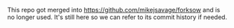 This repo got merged into https://github.com/mikejsavage/forksow and is
no longer used. It's still here so we can refer to its commit history if
needed.
